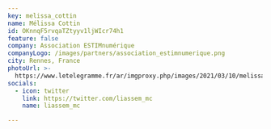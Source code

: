 ```yaml
---
key: melissa_cottin
name: Mélissa Cottin
id: OKnnqF5rvqaTZtyyv1ljWIcr74h1
feature: false
company: Association ESTIMnumérique
companyLogo: /images/partners/association_estimnumerique.png
city: Rennes, France
photoUrl: >-
  https://www.letelegramme.fr/ar/imgproxy.php/images/2021/03/10/melissa-cottin-et-son-equipe-proposent-un-accompagnement_5571975.jpg?article=12716816&aaaammjj=12716816
socials:
  - icon: twitter
    link: https://twitter.com/liassem_mc
    name: liassem_mc

---
```


